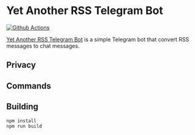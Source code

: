 # Yet Another RSS Telegram Bot
[![Github Actions][github-actions-image]][github-actions-url]

[Yet Another RSS Telegram Bot](https://t.me/yet_another_rss_bot) is a simple Telegram bot that convert RSS messages to chat messages.

## Privacy


## Commands


## Building

```sh
npm install
npm run build
```

[github-actions-image]: https://github.com/sgratzl/yet_another_rss_bot/workflows/ci/badge.svg
[github-actions-url]: https://github.com/sgratzl/yet_another_rss_bot/actions
